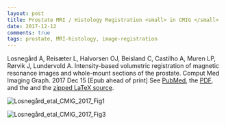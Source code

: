```yaml
---
layout: post
title: Prostate MRI / Histology Registration <small> in CMIG </small>
date: 2017-12-12
comments: true
tags: prostate, MRI-histology, image-registration
---
```



Losnegård A, Reisæter L, Halvorsen OJ, Beisland C, Castilho A, Muren LP, Rørvik J, Lundervold A.
Intensity-based volumetric registration of magnetic resonance images and whole-mount sections of the prostate.
Comput Med Imaging Graph. 2017 Dec 15 [Epub ahead of print]
See [PubMed](https://www.ncbi.nlm.nih.gov/pubmed/29276002), the [PDF](http://arvidl.github.io/content/downloads/papers/losnegård_etal_prostate_mri_histology_registration_cmig_2017.pdf), and the and the [zipped LaTeX source](http://arvidl.github.io/content/downloads/papers/losnegård_etal_cmig_2017_latex_source_files_20171209.zip).
    

![Losnegård_etal_CMIG_2017_Fig1](http://arvidl.github.io/images/2017-12-12-prostate-mri-histology-cmig-fig1.png "Losnegård_etal_CMIG_2017_Fig1")

![Losnegård_etal_CMIG_2017_Fig3](http://arvidl.github.io/images/2017-12-12-prostate-mri-histology-cmig-fig3.png "Losnegård_etal_CMIG_2017_Fig3")